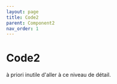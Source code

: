 ```yaml
---
layout: page
title: Code2
parent: Component2
nav_order: 1
---
```


# Code2
à priori inutile d'aller à ce niveau de détail.
